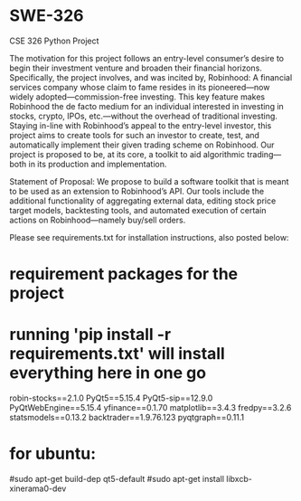 # SWE-326
CSE 326 Python Project

The motivation for this project follows an entry-level consumer’s desire to begin their investment
venture and broaden their financial horizons. Specifically, the project involves, and was incited by,
Robinhood: A financial services company whose claim to fame resides in its pioneered—now widely
adopted—commission-free investing. This key feature makes Robinhood the de facto medium for an
individual interested in investing in stocks, crypto, IPOs, etc.—without the overhead of traditional
investing. Staying in-line with Robinhood’s appeal to the entry-level investor, this project aims to create
tools for such an investor to create, test, and automatically implement their given trading scheme on
Robinhood. Our project is proposed to be, at its core, a toolkit to aid algorithmic trading—both in its
production and implementation.

Statement of Proposal: We propose to build a software toolkit that is meant to be used as an extension to
Robinhood’s API. Our tools include the additional functionality of aggregating external data, editing stock price target models, backtesting tools, and automated execution of
certain actions on Robinhood—namely buy/sell orders.

Please see requirements.txt for installation instructions, also posted below:

# requirement packages for the project
# running 'pip install -r requirements.txt' will install everything here in one go

robin-stocks==2.1.0
PyQt5==5.15.4
PyQt5-sip==12.9.0
PyQtWebEngine==5.15.4
yfinance==0.1.70
matplotlib==3.4.3
fredpy==3.2.6
statsmodels==0.13.2
backtrader==1.9.76.123
pyqtgraph==0.11.1


# for ubuntu:
#sudo apt-get build-dep qt5-default
#sudo apt-get install libxcb-xinerama0-dev
